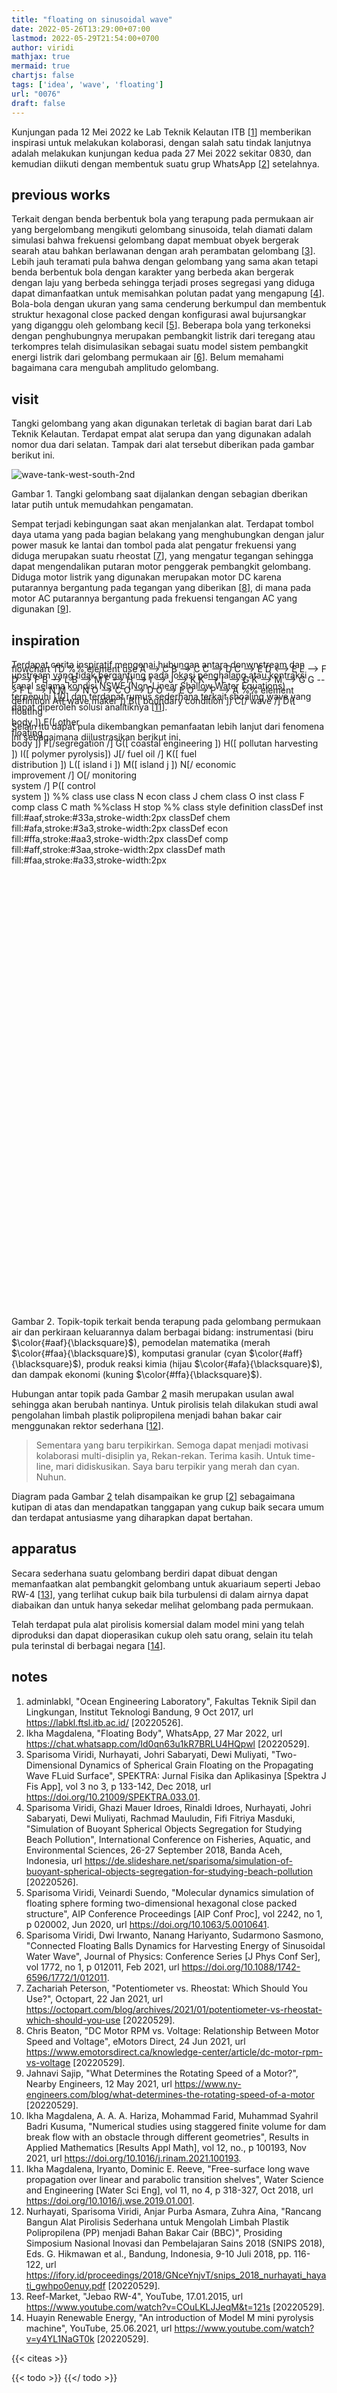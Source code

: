 ```yaml
---
title: "floating on sinusoidal wave"
date: 2022-05-26T13:29:00+07:00
lastmod: 2022-05-29T21:54:00+0700
author: viridi
mathjax: true
mermaid: true
chartjs: false
tags: ['idea', 'wave', 'floating']
url: "0076"
draft: false
---
```

Kunjungan pada 12 Mei 2022 ke Lab Teknik Kelautan ITB [[1](#r01)] memberikan inspirasi untuk melakukan kolaborasi, dengan salah satu tindak lanjutnya adalah melakukan kunjungan kedua pada 27 Mei 2022 sekitar 0830, dan kemudian diikuti dengan membentuk suatu grup WhatsApp [[2](#r02)] setelahnya.


## previous works
Terkait dengan benda berbentuk bola yang terapung pada permukaan air yang bergelombang mengikuti gelombang sinusoida, telah diamati dalam simulasi bahwa frekuensi gelombang dapat membuat obyek bergerak searah atau bahkan berlawanan dengan arah perambatan gelombang [[3](#r03)]. Lebih jauh teramati pula bahwa dengan gelombang yang sama akan tetapi benda berbentuk bola dengan karakter yang berbeda akan bergerak dengan laju yang berbeda sehingga terjadi proses segregasi yang diduga dapat dimanfaatkan untuk memisahkan polutan padat yang mengapung [[4](#r04)]. Bola-bola dengan ukuran yang sama cenderung berkumpul dan membentuk struktur hexagonal close packed dengan konfigurasi awal bujursangkar yang diganggu oleh gelombang kecil [[5](#r05)]. Beberapa bola yang terkoneksi dengan penghubungnya merupakan pembangkit listrik dari teregang atau terkompres telah disimulasikan sebagai suatu model sistem pembangkit energi listrik dari gelombang permukaan air [[6](#r06)]. Belum memahami bagaimana cara mengubah amplitudo gelombang.


## visit
Tangki gelombang yang akan digunakan terletak di bagian barat dari Lab Teknik Kelautan. Terdapat empat alat serupa dan yang digunakan adalah nomor dua dari selatan. Tampak dari alat tersebut diberikan pada gambar berikut ini.


![wave-tank-west-south-2nd](https://live.staticflickr.com/65535/52102663785_a0fb8f4cc1.jpg)

Gambar <a name='fig1'>1</a>. Tangki gelombang saat dijalankan dengan sebagian dberikan latar putih untuk memudahkan pengamatan.

Sempat terjadi kebingungan saat akan menjalankan alat. Terdapat tombol daya utama yang pada bagian belakang yang menghubungkan dengan jalur power masuk ke lantai dan tombol pada alat pengatur frekuensi yang diduga merupakan suatu rheostat [[7](#r07)], yang mengatur tegangan sehingga dapat mengendalikan putaran motor penggerak pembangkit gelombang. Diduga motor listrik yang digunakan merupakan motor DC karena putarannya bergantung pada tegangan yang diberikan [[8](#r08)], di mana pada motor AC putarannya bergantung pada frekuensi tengangan AC yang digunakan [[9](#r09)].


## inspiration
Terdapat cerita inspiratif mengenai hubungan antara donwnstream dan upstream yang tidak bergantung pada lokasi penghalang atau kontraksi kanal selama kondisi NSWE (Non-Linear Shallow Water Equations) terpenuhi [[10](#r10)] dan terdapat rumus sederhana terkait shoaling wave yang dapat diperoleh solusi analitiknya [[11](#r11)].


Selain itu dapat pula dikembangkan pemanfaatan lebih lanjut dari fenomena ini sebagaimana diilustrasikan berikut ini.

<div class="mermaid" style="position: relative; top: -140px; height: 890px;">
  flowchart TD
    %% element use
		A --> C
    B --> C
    C --> D
    C --> E
    D <--> E
    E --> F
    D --> F
    B --> L
    B --> M
    F --> H --> I --> J --> K
    K --> L --> G
    K --> M --> G
    G --> F
    L --> N
    M --> N
    O --> C
    O --> D
    O --> E
    O --> P --> A
    %% element definition
		A([ wave maker ])
		B([ boundary condition ])
		C[/ wave /]
		D([ floating<br>body ])
		E([ other<br>floating<br>body ])
    F[/segregation /]
    G([ coastal engineering ])
    H([ pollutan harvesting ])
    I([ polymer pyrolysis])
    J[/ fuel oil /]
    K([ fuel<br>distribution ])
    L([ island i ])
    M([ island j ])
    N[/ economic<br>improvement /]
    O[/ monitoring<br>system /]
    P([ control<br>system ])
    %% class use
    class N econ
    class J chem
    class O inst
    class F comp
    class C math
    %%class H stop
    %% class style definition
    classDef inst fill:#aaf,stroke:#33a,stroke-width:2px
    classDef chem fill:#afa,stroke:#3a3,stroke-width:2px
    classDef econ fill:#ffa,stroke:#aa3,stroke-width:2px
    classDef comp fill:#aff,stroke:#3aa,stroke-width:2px
    classDef math fill:#faa,stroke:#a33,stroke-width:2px
</div>

Gambar <a name='fig2'>2</a>. Topik-topik terkait benda terapung pada gelombang permukaan air dan perkiraan keluarannya dalam berbagai bidang: instrumentasi (biru $\color{#aaf}{\blacksquare}$), pemodelan matematika (merah $\color{#faa}{\blacksquare}$), komputasi granular (cyan $\color{#aff}{\blacksquare}$), produk reaksi kimia (hijau $\color{#afa}{\blacksquare}$), dan dampak ekonomi (kuning $\color{#ffa}{\blacksquare}$).

Hubungan antar topik pada Gambar [2](#fig2) masih merupakan usulan awal sehingga akan berubah nantinya. Untuk pirolisis telah dilakukan studi awal pengolahan limbah plastik polipropilena menjadi bahan bakar cair menggunakan rektor sederhana [[12](#r12)].

> Sementara yang baru terpikirkan. Semoga dapat menjadi motivasi kolaborasi multi-disiplin ya, Rekan-rekan. Terima kasih. Untuk time-line, mari didiskusikan. Saya baru terpikir yang merah dan cyan. Nuhun.

Diagram pada Gambar [2](#fig2) telah disampaikan ke grup [[2](#r02)] sebagaimana kutipan di atas dan mendapatkan tanggapan yang cukup baik secara umum dan terdapat antusiasme yang diharapkan dapat bertahan.


## apparatus
Secara sederhana suatu gelombang berdiri dapat dibuat dengan memanfaatkan alat pembangkit gelombang untuk akuariaum seperti Jebao RW-4 [[13](#r13)], yang terlihat cukup baik bila turbulensi di dalam airnya dapat diabaikan dan untuk hanya sekedar melihat gelombang pada permukaan.

Telah terdapat pula alat pirolisis komersial dalam model mini yang telah diproduksi dan dapat dioperasikan cukup oleh satu orang, selain itu telah pula terinstal di berbagai negara [[14](#r14)].


## notes
1. <a name='r01'></a>adminlabkl, "Ocean Engineering Laboratory", Fakultas Teknik Sipil dan Lingkungan, Institut Teknologi Bandung, 9 Oct 2017, url <https://labkl.ftsl.itb.ac.id/> [20220526].
2. <a name='r02'></a>Ikha Magdalena, "Floating Body", WhatsApp, 27 Mar 2022, url <https://chat.whatsapp.com/Id0qn63u1kR7BRLU4HQpwl> [20220529].
3. <a name='r03'></a>Sparisoma Viridi, Nurhayati, Johri Sabaryati, Dewi Muliyati, "Two-Dimensional Dynamics of Spherical Grain Floating on the Propagating Wave FLuid Surface", SPEKTRA: Jurnal Fisika dan Aplikasinya [Spektra J Fis App], vol 3 no 3, p 133-142, Dec 2018, url <https://doi.org/10.21009/SPEKTRA.033.01>.
4. <a name='r04'></a>Sparisoma Viridi, Ghazi Mauer Idroes, Rinaldi Idroes, Nurhayati, Johri Sabaryati, Dewi Muliyati, Rachmad Mauludin, Fifi Fitriya Masduki, "Simulation of Buoyant Spherical Objects Segregation for Studying Beach Pollution", International Conference on Fisheries, Aquatic, and Environmental Sciences, 26-27 September 2018, Banda Aceh, Indonesia, url <https://de.slideshare.net/sparisoma/simulation-of-buoyant-spherical-objects-segregation-for-studying-beach-pollution> [20220526]. 
5. <a name='r05'></a>Sparisoma Viridi, Veinardi Suendo, "Molecular dynamics simulation of floating sphere forming two-dimensional hexagonal close packed structure", AIP Conference Proceedings [AIP Conf Proc], vol 2242, no 1, p 020002, Jun 2020, url <https://doi.org/10.1063/5.0010641>.
6. <a name='r06'></a>Sparisoma Viridi, Dwi Irwanto, Nanang Hariyanto, Sudarmono Sasmono, "Connected Floating Balls Dynamics for Harvesting Energy of Sinusoidal Water Wave", Journal of Physics: Conference Series [J Phys Conf Ser], vol 1772, no 1, p 012011, Feb 2021, url <https://doi.org/10.1088/1742-6596/1772/1/012011>.
7. <a name='r07'></a>Zachariah Peterson, "Potentiometer vs. Rheostat: Which Should You Use?", Octopart, 22 Jan 2021, url <https://octopart.com/blog/archives/2021/01/potentiometer-vs-rheostat-which-should-you-use> [20220529].
8. <a name='r08'></a>Chris Beaton, "DC Motor RPM vs. Voltage: Relationship Between Motor Speed and Voltage", eMotors Direct, 24 Jun 2021, url <https://www.emotorsdirect.ca/knowledge-center/article/dc-motor-rpm-vs-voltage> [20220529].
9. <a name='r09'></a>Jahnavi Sajip, "What Determines the Rotating Speed of a Motor?", Nearby Engineers, 12 May 2021, url <https://www.ny-engineers.com/blog/what-determines-the-rotating-speed-of-a-motor> [20220529].
10. <a name='r10'></a>Ikha Magdalena, A. A. A. Hariza, Mohammad Farid, Muhammad Syahril Badri Kusuma, "Numerical studies using staggered finite volume for dam break flow with an obstacle through different geometries", Results in Applied Mathematics [Results Appl Math], vol 12, no., p 100193, Nov 2021, url <https://doi.org/10.1016/j.rinam.2021.100193>.
11. <a name='r11'></a>Ikha Magdalena, Iryanto, Dominic E. Reeve, "Free-surface long wave propagation over linear and parabolic transition shelves", Water Science and Engineering [Water Sci Eng], vol 11, no 4, p 318-327, Oct 2018, url <https://doi.org/10.1016/j.wse.2019.01.001>.
12. <a name='r12'></a>Nurhayati, Sparisoma Viridi, Anjar Purba Asmara, Zuhra Aina, "Rancang Bangun Alat Pirolisis Sederhana untuk Mengolah Limbah Plastik Polipropilena (PP) menjadi Bahan Bakar Cair (BBC)", Prosiding Simposium Nasional Inovasi dan Pembelajaran Sains 2018 (SNIPS 2018), Eds. G. Hikmawan et al., Bandung, Indonesia, 9-10 Juli 2018, pp. 116-122, url <https://ifory.id/proceedings/2018/GNceYnjvT/snips_2018_nurhayati_hayati_gwhpo0enuy.pdf> [20220529].
13. <a name='r13'></a>Reef-Market, "Jebao RW-4", YouTube, 17.01.2015, url <https://www.youtube.com/watch?v=COuLKLJJeqM&t=121s> [20220529].
14. <a name='r14'></a>Huayin Renewable Energy, "An introduction of Model M mini pyrolysis machine", YouTube, 25.06.2021, url <https://www.youtube.com/watch?v=y4YL1NaGT0k> [20220529]. 

{{< citeas >}}

{{< todo >}}
{{</ todo >}}